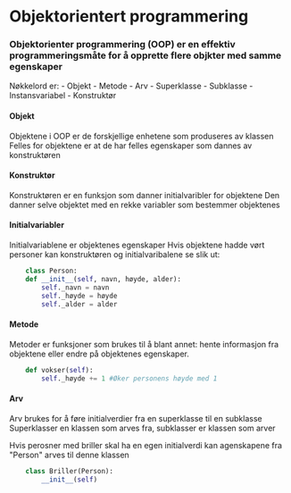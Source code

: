 # Objektorientert programmering

### Objektorienter programmering (OOP) er en effektiv programmeringsmåte for å opprette flere objkter med samme egenskaper

Nøkkelord er:
    - Objekt
    - Metode
    - Arv
        - Superklasse
        - Subklasse
    - Instansvariabel
    - Konstruktør

#### Objekt
Objektene i OOP er de forskjellige enhetene som produseres av klassen
Felles for objektene er at de har felles egenskaper som dannes av konstruktøren

#### Konstruktør
Konstruktøren er en funksjon som danner initialvaribler for objektene
Den danner selve objektet med en rekke variabler som bestemmer objektenes 

#### Initialvariabler
Initialvariablene er objektenes egenskaper
Hvis objektene hadde vørt personer kan konstruktøren og initialvaribalene se slik ut:
```python
    class Person:
    def __init__(self, navn, høyde, alder):
        self._navn = navn
        self._høyde = høyde
        self._alder = alder
```

#### Metode
Metoder er funksjoner som brukes til å blant annet: hente informasjon fra objektene eller endre på objektenes egenskaper.

```python
    def vokser(self):
        self._høyde += 1 #Øker personens høyde med 1
```

#### Arv
Arv brukes for å føre initialverdier fra en superklasse til en subklasse
Superklasser en klassen som arves fra, subklasser er klassen som arver

Hvis perosner med briller skal ha en egen initialverdi kan agenskapene fra "Person" arves til denne klassen

```python
    class Briller(Person):
        __init__(self)
```